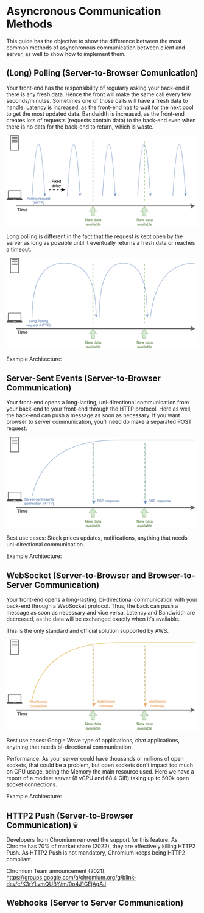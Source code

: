 # Asyncronous Communication Methods
This guide has the objective to show the difference between the most common methods of asynchronous communication between client and server, as well to show how to implement them.

## (Long) Polling (Server-to-Browser Comunication)

Your front-end has the responsibility of regularly asking your back-end if there is any fresh data. Hence the front will make the same call every few seconds/minutes. Sometimes one of those calls will have a fresh data to handle. Latency is increased, as the front-end has to wait for the next pool to get the most updated data. Bandwidth is increased, as the front-end creates lots of requests (requests contain data) to the back-end even when there is no data for the back-end to return, which is waste.

![1](./polling/images/1.png)

Long polling is different in the fact that the request is kept open by the server as long as possible until it eventually returns a fresh data or reaches a timeout.

![2](./polling/images/2.png)

Example Architecture:

## Server-Sent Events (Server-to-Browser Communication)

Your front-end opens a long-lasting, uni-directional communication from your back-end to your front-end through the HTTP protocol. Here as well, the back-end can push a message as soon as necessary. If you want browser to server communication, you'll need do make a separated POST request.

![1](./server-sent-events/images/1.png)

Best use cases: Stock prices updates, notifications, anything that needs uni-directional communication.

Example Architecture:

## WebSocket (Server-to-Browser and Browser-to-Server Communication)

Your front-end opens a long-lasting, bi-directional communication with your back-end through a WebSocket protocol. Thus, the back can push a message as soon as necessary and vice versa. Latency and Bandwidth are decreased, as the data will be exchanged exactly when it's available.

This is the only standard and official solution supported by AWS.

![1](./websocket/images/1.png)

Best use cases: Google Wave type of applications, chat applications, anything that needs bi-directional communication.

Performance: As your server could have thousands or millions of open sockets, that could be a problem, but open sockets don't impact too much on CPU usage, being the Memory the main resource used. Here we have a report of a modest server (8 vCPU and 68.4 GiB) taking up to 500k open socket connections.

Example Architecture:

## HTTP2 Push (Server-to-Browser Communication) :skull:	

Developers from Chromium removed the support for this feature. As Chrome has 70% of market share (2022), they are effectively killing HTTP2 Push. As HTTP2 Push is not mandatory, Chromium keeps being HTTP2 compliant.

Chromium Team announcement (2021): https://groups.google.com/a/chromium.org/g/blink-dev/c/K3rYLvmQUBY/m/0o4J1GEjAgAJ

## Webhooks (Server to Server Communication)
